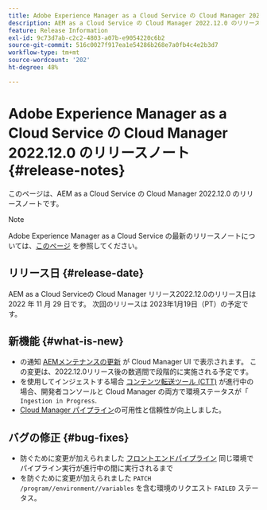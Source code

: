 ```yaml
---
title: Adobe Experience Manager as a Cloud Service の Cloud Manager 2022.12.0 のリリースノート
description: AEM as a Cloud Service の Cloud Manager 2022.12.0 のリリースノートです。
feature: Release Information
exl-id: 9c73d7ab-c2c2-4803-a07b-e9054220c6b2
source-git-commit: 516c0027f917ea1e54286b268e7a0fb4c4e2b3d7
workflow-type: tm+mt
source-wordcount: '202'
ht-degree: 48%

---
```



# Adobe Experience Manager as a Cloud Service の Cloud Manager 2022.12.0 のリリースノート {#release-notes}

このページは、AEM as a Cloud Service の Cloud Manager 2022.12.0 のリリースノートです。

>[!NOTE]
>
>Adobe Experience Manager as a Cloud Service の最新のリリースノートについては、[このページ](/help/release-notes/release-notes-cloud/release-notes-current.md) を参照してください。

## リリース日 {#release-date}

AEM as a Cloud Serviceの Cloud Manager リリース2022.12.0のリリース日は 2022 年 11 月 29 日です。 次回のリリースは 2023年1月19日（PT）の予定です。

## 新機能 {#what-is-new}

* の通知 [AEMメンテナンスの更新](/help/overview/what-is-new-and-different.md#aem-updates) が Cloud Manager UI で表示されます。 この変更は、2022.12.0リリース後の数週間で段階的に実施される予定です。
* を使用してインジェストする場合 [コンテンツ転送ツール (CTT)](/help/journey-migration/content-transfer-tool/using-content-transfer-tool/overview-content-transfer-tool.md) が進行中の場合、開発者コンソールと Cloud Manager の両方で環境ステータスが「 `Ingestion in Progress`.
* [Cloud Manager パイプライン](/help/implementing/cloud-manager/configuring-pipelines/introduction-ci-cd-pipelines.md)の可用性と信頼性が向上しました。

## バグの修正 {#bug-fixes}

* 防ぐために変更が加えられました [フロントエンドパイプライン](/help/implementing/cloud-manager/configuring-pipelines/introduction-ci-cd-pipelines.md#front-end) 同じ環境でパイプライン実行が進行中の間に実行されるまで
* を防ぐために変更が加えられました `PATCH /program//environment//variables` を含む環境のリクエスト `FAILED` ステータス。
